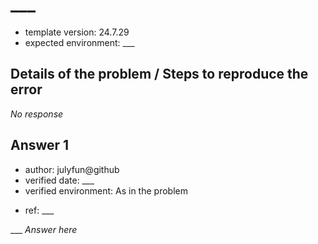 [//]: # (Ex: How to clone a Git repository into a specific folder? / `TLS error` when ssh to github / Best way to setup ros2 on Mac M1)
# ___
[//]: # (Ex for env: all / unix / ubuntu22.04, git2.12, fish shell 3.7.1 / macos all version, git all version)
- template version: 24.7.29
- expected environment: ___

## Details of the problem / Steps to reproduce the error

*No response*

## Answer 1
[//]: # (If reference is very reliable, like cppference.com, you could leave it unverified)
- author: julyfun@github
- verified date: ___
- verified environment: As in the problem

[//]: # (Ex: original / https://... / chatgpt)
- ref: ___

___ *Answer here*

[//]: # (Ex: > verified by zzz@github again on ... You may add video URL)
[//]: # (You can add Answer 2 here)

